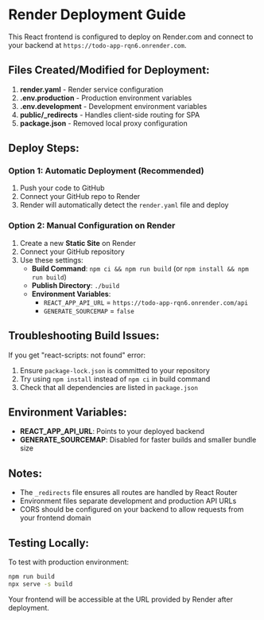 # Render Deployment Guide

This React frontend is configured to deploy on Render.com and connect to your backend at `https://todo-app-rqn6.onrender.com`.

## Files Created/Modified for Deployment:

1. **render.yaml** - Render service configuration
2. **.env.production** - Production environment variables
3. **.env.development** - Development environment variables  
4. **public/_redirects** - Handles client-side routing for SPA
5. **package.json** - Removed local proxy configuration

## Deploy Steps:

### Option 1: Automatic Deployment (Recommended)
1. Push your code to GitHub
2. Connect your GitHub repo to Render
3. Render will automatically detect the `render.yaml` file and deploy

### Option 2: Manual Configuration on Render
1. Create a new **Static Site** on Render
2. Connect your GitHub repository
3. Use these settings:
   - **Build Command**: `npm ci && npm run build` (or `npm install && npm run build`)
   - **Publish Directory**: `./build`
   - **Environment Variables**:
     - `REACT_APP_API_URL` = `https://todo-app-rqn6.onrender.com/api`
     - `GENERATE_SOURCEMAP` = `false`

## Troubleshooting Build Issues:

If you get "react-scripts: not found" error:
1. Ensure `package-lock.json` is committed to your repository
2. Try using `npm install` instead of `npm ci` in build command
3. Check that all dependencies are listed in `package.json`

## Environment Variables:

- **REACT_APP_API_URL**: Points to your deployed backend
- **GENERATE_SOURCEMAP**: Disabled for faster builds and smaller bundle size

## Notes:

- The `_redirects` file ensures all routes are handled by React Router
- Environment files separate development and production API URLs
- CORS should be configured on your backend to allow requests from your frontend domain

## Testing Locally:

To test with production environment:
```bash
npm run build
npx serve -s build
```

Your frontend will be accessible at the URL provided by Render after deployment.
